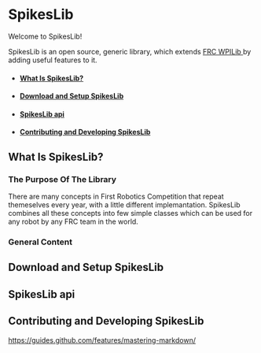 # SpikesLib
Welcome to SpikesLib!

SpikesLib is an open source, generic library, which extends <a href='https://github.com/wpilibsuite/allwpilib'> FRC WPILib </a> by adding useful features to it.

* ####  <a href='#WhatIsSL'>What Is SpikesLib?</a>
* ####  <a href='#Download&Setup'>Download and Setup SpikesLib</a>
* ####  <a href='#api'>SpikesLib api</a> 
* ####  <a href='#contribute'>Contributing and Developing SpikesLib</a>

## <a name = 'WhatIsSL'> What Is SpikesLib?</a> 
### <a name = 'purpose'> The Purpose Of The Library 
  
There are many concepts in First Robotics Competition that repeat themeselves every year, with a little different implemantation. SpikesLib 
combines all these concepts into few simple classes which can be used for any robot by any FRC team in the world.
  
### <a name = 'general_content'> General Content 

## <a name = 'Download&Setup'> Download and Setup SpikesLib </a>


## <a name = 'api'> SpikesLib api</a>


## <a name = 'contribute'>Contributing and Developing SpikesLib </a>

https://guides.github.com/features/mastering-markdown/
